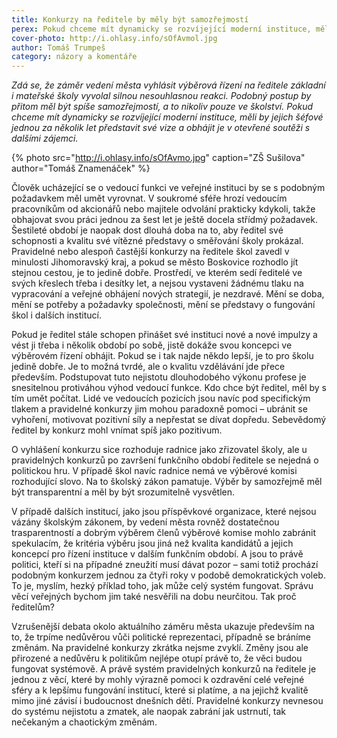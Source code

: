 ```yaml
---
title: Konkurzy na ředitele by měly být samozřejmostí
perex: Pokud chceme mít dynamicky se rozvíjející moderní instituce, měli by jejich šéfové jednou za několik let představit své vize a obhájit je v otevřené soutěži s dalšími zájemci.
cover-photo: http://i.ohlasy.info/sOfAvmol.jpg
author: Tomáš Trumpeš
category: názory a komentáře
---
```


*Zdá se, že záměr vedení města vyhlásit výběrová řízení na ředitele základní i mateřské školy vyvolal silnou nesouhlasnou reakci. Podobný postup by přitom měl být spíše samozřejmostí, a to nikoliv pouze ve školství. Pokud chceme mít dynamicky se rozvíjející moderní instituce, měli by jejich šéfové jednou za několik let představit své vize a obhájit je v otevřené soutěži s dalšími zájemci.*

{% photo src="http://i.ohlasy.info/sOfAvmo.jpg" caption="ZŠ Sušilova" author="Tomáš Znamenáček" %}

Člověk ucházející se o vedoucí funkci ve veřejné instituci by se s podobným požadavkem měl umět vyrovnat. V soukromé sféře hrozí vedoucím pracovníkům od akcionářů nebo majitele odvolání prakticky kdykoli, takže obhajovat svou práci jednou za šest let je ještě docela střídmý požadavek. Šestileté období je naopak dost dlouhá doba na to, aby ředitel své schopnosti a kvalitu své vítězné představy o směřování školy prokázal. Pravidelné nebo alespoň častější konkurzy na ředitele škol zavedl v minulosti Jihomoravský kraj, a pokud se město Boskovice rozhodlo jít stejnou cestou, je to jedině dobře. Prostředí, ve kterém sedí ředitelé ve svých křeslech třeba i desítky let, a nejsou vystaveni žádnému tlaku na vypracování a veřejné obhájení nových strategií, je nezdravé. Mění se doba, mění se potřeby a požadavky společnosti, mění se představy o fungování škol i dalších institucí.

Pokud je ředitel stále schopen přinášet své instituci nové a nové impulzy a vést ji třeba i několik období po sobě, jistě dokáže svou koncepci ve výběrovém řízení obhájit. Pokud se i tak najde někdo lepší, je to pro školu jedině dobře. Je to možná tvrdé, ale o kvalitu vzdělávání jde přece především. Podstupovat tuto nejistotu dlouhodobého výkonu profese je snesitelnou protiváhou výhod vedoucí funkce. Kdo chce být ředitel, měl by s tím umět počítat. Lidé ve vedoucích pozicích jsou navíc pod specifickým tlakem a pravidelné konkurzy jim mohou paradoxně pomoci – ubránit se vyhoření, motivovat pozitivní síly a nepřestat se dívat dopředu. Sebevědomý ředitel by konkurz mohl vnímat spíš jako pozitivum.

O vyhlášení konkurzu sice rozhoduje radnice jako zřizovatel školy, ale u pravidelných konkurzů po završení funkčního období ředitele se nejedná o politickou hru. V případě škol navíc radnice nemá ve výběrové komisi rozhodující slovo. Na to školský zákon pamatuje. Výběr by samozřejmě měl být transparentní a měl by být srozumitelně vysvětlen.

V případě dalších institucí, jako jsou příspěvkové organizace, které nejsou vázány školským zákonem, by vedení města rovněž dostatečnou trasparentností a dobrým výběrem členů výběrové komise mohlo zabránit spekulacím, že kritéria výběru jsou jiná než kvalita kandidátů a jejich koncepcí pro řízení instituce v dalším funkčním období. A jsou to právě politici, kteří si na případné zneužití musí dávat pozor – sami totiž prochází podobným konkurzem jednou za čtyři roky v podobě demokratických voleb. To je, myslím, hezký příklad toho, jak může celý systém fungovat. Správu věcí veřejných bychom jim také nesvěřili na dobu neurčitou. Tak proč ředitelům?

Vzrušenější debata okolo aktuálního záměru města ukazuje především na to, že trpíme nedůvěrou vůči politické reprezentaci, případně se bráníme změnám. Na pravidelné konkurzy zkrátka nejsme zvyklí. Změny jsou ale přirozené a nedůvěru k politikům nejlépe otupí právě to, že věci budou fungovat systémově. A právě systém pravidelných konkurzů na ředitele je jednou z věcí, které by mohly výrazně pomoci k ozdravění celé veřejné sféry a k lepšímu fungování institucí, které si platíme, a na jejichž kvalitě mimo jiné závisí i budoucnost dnešních dětí. Pravidelné konkurzy nevnesou do systému nejistotu a zmatek, ale naopak zabrání jak ustrnutí, tak nečekaným a chaotickým změnám.